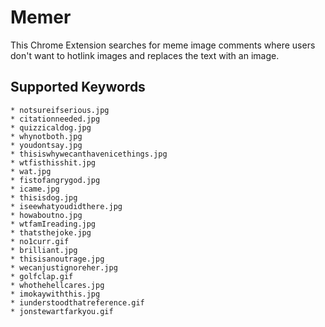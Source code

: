 Memer
============

This Chrome Extension searches for meme image comments where users don't want to hotlink images and replaces the text with an image.

## Supported Keywords
	* notsureifserious.jpg
	* citationneeded.jpg
	* quizzicaldog.jpg
	* whynotboth.jpg
	* youdontsay.jpg
	* thisiswhywecanthavenicethings.jpg
	* wtfisthisshit.jpg
	* wat.jpg
	* fistofangrygod.jpg
	* icame.jpg
	* thisisdog.jpg
	* iseewhatyoudidthere.jpg
	* howaboutno.jpg
	* wtfamIreading.jpg
	* thatsthejoke.jpg
	* no1curr.gif
	* brilliant.jpg
	* thisisanoutrage.jpg
	* wecanjustignoreher.jpg
	* golfclap.gif
	* whothehellcares.jpg
	* imokaywiththis.jpg
	* iunderstoodthatreference.gif
	* jonstewartfarkyou.gif